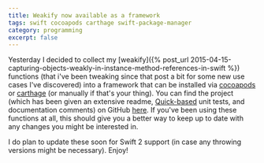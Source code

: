 ```yaml
---
title: Weakify now available as a framework
tags: swift cocoapods carthage swift-package-manager
category: programming
excerpt: false
---
```


Yesterday I decided to collect my [weakify]({% post_url 2015-04-15-capturing-objects-weakly-in-instance-method-references-in-swift %}) functions (that i've been tweaking since that post a bit for some new use cases I've discovered) into a framework that can be installed via [cocoapods](https://cocoapods.org) or [carthage](https://github.com/Carthage/Carthage) (or manually if that's your thing). You can find the project (which has been given an extensive readme, [Quick-based](https://github.com/Quick/Quick) unit tests, and documentation comments) on GitHub [here](https://github.com/klundberg/Weakify). If you've been using these functions at all, this should give you a better way to keep up to date with any changes you might be interested in.

I do plan to update these soon for Swift 2 support (in case any throwing versions might be necessary). Enjoy!
